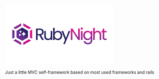 ![Rubynight](resources/logo.png)

Just a little MVC self-framework based on most used frameworks and rails